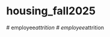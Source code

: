 # housing_fall2025
#   e m p l o y e e _ a t t r i t i o n  
 #   e m p l o y e e _ a t t r i t i o n  
 